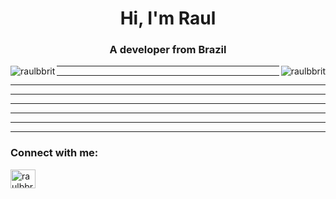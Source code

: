 <h1 align="center">Hi, I'm Raul</h1>
<h3 align="center">A developer from Brazil</h3>


  <img align="left" src="https://github-readme-stats.vercel.app/api/top-langs?username=raulbbrit&show_icons=true&locale=en&layout=compact" alt="raulbbrit" />
  <img align="right" src="https://github-readme-stats.vercel.app/api?username=raulbbrit&show_icons=true&locale=en" alt="raulbbrit" />
<hr>
<hr>
<hr>
<hr>
<hr>
<hr>
<hr>
<hr>
<h3 align="left">Connect with me:</h3>

<p>
<a href="https://linkedin.com/in/raulbbrit" target="blank"><img align="center" src="https://raw.githubusercontent.com/rahuldkjain/github-profile-readme-generator/master/src/images/icons/Social/linked-in-alt.svg" alt="raulbbrit" height="30" width="40" /></a>
</p>



  
